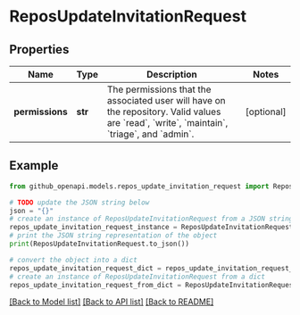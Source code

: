 # ReposUpdateInvitationRequest


## Properties

Name | Type | Description | Notes
------------ | ------------- | ------------- | -------------
**permissions** | **str** | The permissions that the associated user will have on the repository. Valid values are &#x60;read&#x60;, &#x60;write&#x60;, &#x60;maintain&#x60;, &#x60;triage&#x60;, and &#x60;admin&#x60;. | [optional] 

## Example

```python
from github_openapi.models.repos_update_invitation_request import ReposUpdateInvitationRequest

# TODO update the JSON string below
json = "{}"
# create an instance of ReposUpdateInvitationRequest from a JSON string
repos_update_invitation_request_instance = ReposUpdateInvitationRequest.from_json(json)
# print the JSON string representation of the object
print(ReposUpdateInvitationRequest.to_json())

# convert the object into a dict
repos_update_invitation_request_dict = repos_update_invitation_request_instance.to_dict()
# create an instance of ReposUpdateInvitationRequest from a dict
repos_update_invitation_request_from_dict = ReposUpdateInvitationRequest.from_dict(repos_update_invitation_request_dict)
```
[[Back to Model list]](../README.md#documentation-for-models) [[Back to API list]](../README.md#documentation-for-api-endpoints) [[Back to README]](../README.md)


